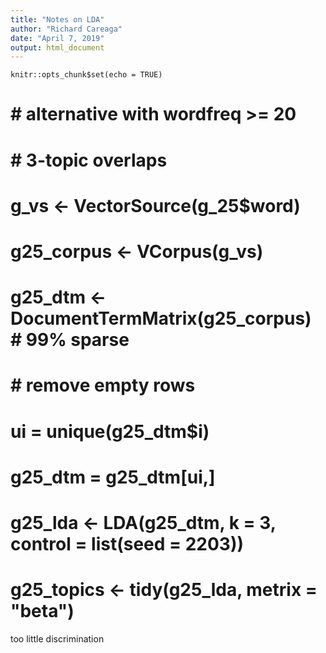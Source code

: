 ```yaml
---
title: "Notes on LDA"
author: "Richard Careaga"
date: "April 7, 2019"
output: html_document
---
```


```{r setup, include=FALSE}
knitr::opts_chunk$set(echo = TRUE)
```

# # alternative with wordfreq >= 20
# # 3-topic overlaps
# g_vs  <- VectorSource(g_25$word)
# g25_corpus <- VCorpus(g_vs)
# g25_dtm <- DocumentTermMatrix(g25_corpus) # 99% sparse
# 
# # remove empty rows
# ui = unique(g25_dtm$i)
# g25_dtm = g25_dtm[ui,]
# g25_lda <- LDA(g25_dtm, k = 3, control =  list(seed = 2203))
# g25_topics <- tidy(g25_lda, metrix = "beta")

too little discrimination

